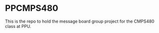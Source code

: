 # PPCMPS480

This is the repo to hold the message board group project for the CMPS480 class at PPU.
